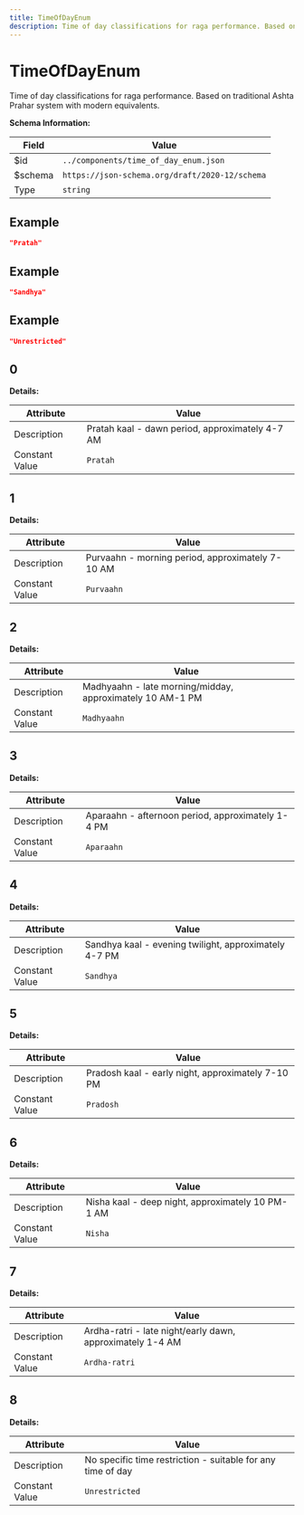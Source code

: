 ```yaml
---
title: TimeOfDayEnum
description: Time of day classifications for raga performance. Based on traditional Ashta Prahar system with modern equivalents.
---
```

# TimeOfDayEnum

Time of day classifications for raga performance. Based on traditional Ashta Prahar system with modern equivalents.

**Schema Information:**

| Field | Value |
|-------|-------|
| $id | `../components/time_of_day_enum.json` |
| $schema | `https://json-schema.org/draft/2020-12/schema` |
| Type | `string` |

## Example

```json
"Pratah"
```

## Example

```json
"Sandhya"
```

## Example

```json
"Unrestricted"
```

## 0

**Details:**

| Attribute | Value |
|-----------|-------|
| Description | Pratah kaal - dawn period, approximately 4-7 AM |
| Constant Value | `Pratah` |

## 1

**Details:**

| Attribute | Value |
|-----------|-------|
| Description | Purvaahn - morning period, approximately 7-10 AM |
| Constant Value | `Purvaahn` |

## 2

**Details:**

| Attribute | Value |
|-----------|-------|
| Description | Madhyaahn - late morning/midday, approximately 10 AM-1 PM |
| Constant Value | `Madhyaahn` |

## 3

**Details:**

| Attribute | Value |
|-----------|-------|
| Description | Aparaahn - afternoon period, approximately 1-4 PM |
| Constant Value | `Aparaahn` |

## 4

**Details:**

| Attribute | Value |
|-----------|-------|
| Description | Sandhya kaal - evening twilight, approximately 4-7 PM |
| Constant Value | `Sandhya` |

## 5

**Details:**

| Attribute | Value |
|-----------|-------|
| Description | Pradosh kaal - early night, approximately 7-10 PM |
| Constant Value | `Pradosh` |

## 6

**Details:**

| Attribute | Value |
|-----------|-------|
| Description | Nisha kaal - deep night, approximately 10 PM-1 AM |
| Constant Value | `Nisha` |

## 7

**Details:**

| Attribute | Value |
|-----------|-------|
| Description | Ardha-ratri - late night/early dawn, approximately 1-4 AM |
| Constant Value | `Ardha-ratri` |

## 8

**Details:**

| Attribute | Value |
|-----------|-------|
| Description | No specific time restriction - suitable for any time of day |
| Constant Value | `Unrestricted` |
